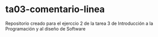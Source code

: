 # ta03-comentario-linea
Repositorio creado para el ejerccio 2 de la tarea 3 de Introducción a la Programación y al diseño de Software
